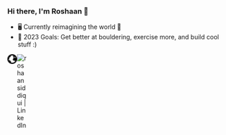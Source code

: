 ### Hi there, I'm Roshaan 👋

- 🖥️ Currently reimagining the world 🚀
- 🥅 2023 Goals: Get better at bouldering, exercise more, and build cool stuff :) 

[<img align="left" alt="roshaansiddiqui.com" width="22px" src="https://raw.githubusercontent.com/iconic/open-iconic/master/svg/globe.svg" />][website]
[<img align="left" alt="roshaansiddiqui | LinkedIn" width="22px" src="https://cdn.jsdelivr.net/npm/simple-icons@v3/icons/linkedin.svg" />][linkedin]

<br />

[twitter]: https://roshaan.near.social
[website]: https://roshaansiddiqui.com/
[linkedin]: https://www.linkedin.com/in/roshaan-siddiqui/

